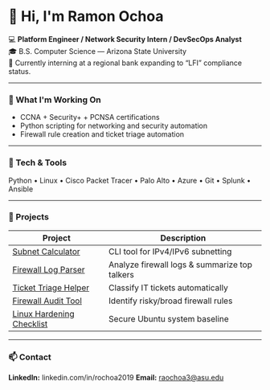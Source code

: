 # 👋 Hi, I'm Ramon Ochoa

💻 **Platform Engineer / Network Security Intern / DevSecOps Analyst**  
🎓 B.S. Computer Science — Arizona State University  
🏦 Currently interning at a regional bank expanding to “LFI” compliance status.

---

### 🧠 What I'm Working On
- CCNA + Security+ + PCNSA certifications  
- Python scripting for networking and security automation  
- Firewall rule creation and ticket triage automation  

---

### 🧰 Tech & Tools
Python • Linux • Cisco Packet Tracer • Palo Alto • Azure • Git • Splunk • Ansible

---

### 🧩 Projects
| Project | Description |
|----------|--------------|
| [Subnet Calculator](https://github.com/ramonochoa/subnet-calculator) | CLI tool for IPv4/IPv6 subnetting |
| [Firewall Log Parser](https://github.com/ramonochoa/firewall-log-parser) | Analyze firewall logs & summarize top talkers |
| [Ticket Triage Helper](https://github.com/ramonochoa/ticket-triage-helper) | Classify IT tickets automatically |
| [Firewall Audit Tool](https://github.com/ramonochoa/firewall-audit-tool) | Identify risky/broad firewall rules |
| [Linux Hardening Checklist](https://github.com/ramonochoa/linux-hardening-checklist) | Secure Ubuntu system baseline |

---

### 📫 Contact
**LinkedIn:** linkedin.com/in/rochoa2019
**Email:** raochoa3@asu.edu
